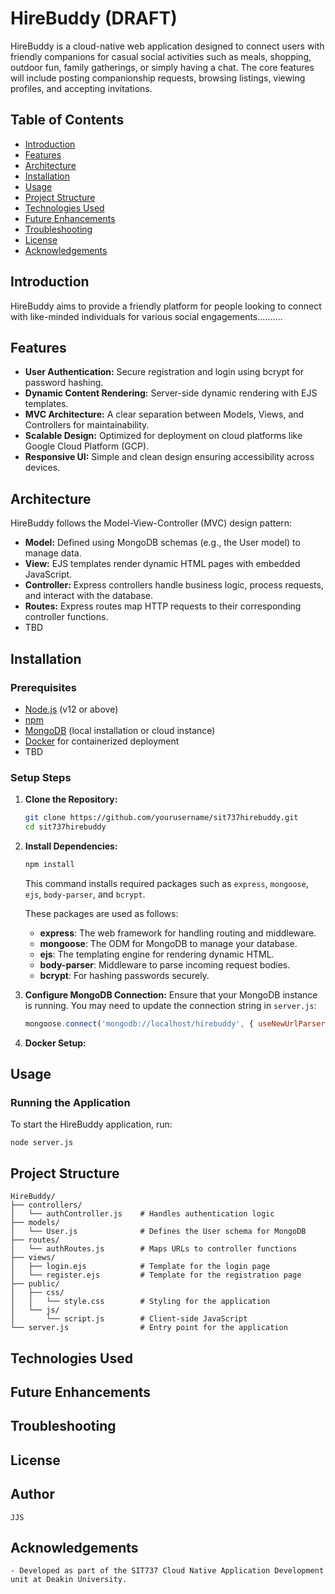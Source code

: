 # HireBuddy (DRAFT)

HireBuddy is a cloud-native web application designed to connect users with friendly companions for casual social activities such as meals, shopping, outdoor fun, family gatherings, or simply having a chat. The core features will include posting companionship requests, browsing listings, viewing profiles, and accepting invitations.

## Table of Contents
- [Introduction](#introduction)
- [Features](#features)
- [Architecture](#architecture)
- [Installation](#installation)
- [Usage](#usage)
- [Project Structure](#project-structure)
- [Technologies Used](#technologies-used)
- [Future Enhancements](#future-enhancements)
- [Troubleshooting](#troubleshooting)
- [License](#license)
- [Acknowledgements](#acknowledgements)

## Introduction
HireBuddy aims to provide a friendly platform for people looking to connect with like-minded individuals for various social engagements..........

## Features
- **User Authentication:** Secure registration and login using bcrypt for password hashing.
- **Dynamic Content Rendering:** Server-side dynamic rendering with EJS templates.
- **MVC Architecture:** A clear separation between Models, Views, and Controllers for maintainability.
- **Scalable Design:** Optimized for deployment on cloud platforms like Google Cloud Platform (GCP).
- **Responsive UI:** Simple and clean design ensuring accessibility across devices.

## Architecture
HireBuddy follows the Model-View-Controller (MVC) design pattern:
- **Model:** Defined using MongoDB schemas (e.g., the User model) to manage data.
- **View:** EJS templates render dynamic HTML pages with embedded JavaScript.
- **Controller:** Express controllers handle business logic, process requests, and interact with the database.
- **Routes:** Express routes map HTTP requests to their corresponding controller functions.
- TBD


## Installation

### Prerequisites
- [Node.js](https://nodejs.org/) (v12 or above)
- [npm](https://www.npmjs.com/)
- [MongoDB](https://www.mongodb.com/) (local installation or cloud instance)
- [Docker](https://www.docker.com/) for containerized deployment
- TBD

### Setup Steps
1. **Clone the Repository:**
    ```bash
    git clone https://github.com/yourusername/sit737hirebuddy.git
    cd sit737hirebuddy
    ```

2. **Install Dependencies:**
    ```bash
    npm install
    ```
    This command installs required packages such as `express`, `mongoose`, `ejs`, `body-parser`, and `bcrypt`.

   These packages are used as follows:
   - **express**: The web framework for handling routing and middleware.
   - **mongoose**: The ODM for MongoDB to manage your database.
   - **ejs**: The templating engine for rendering dynamic HTML.
   - **body-parser**: Middleware to parse incoming request bodies.
   - **bcrypt**: For hashing passwords securely.

4. **Configure MongoDB Connection:**
   Ensure that your MongoDB instance is running. You may need to update the connection string in `server.js`:
    ```javascript
    mongoose.connect('mongodb://localhost/hirebuddy', { useNewUrlParser: true, useUnifiedTopology: true });
    ```

5. **Docker Setup:**

## Usage

### Running the Application
To start the HireBuddy application, run:

    node server.js

## Project Structure 

	HireBuddy/
	├── controllers/
	│   └── authController.js    # Handles authentication logic
	├── models/
	│   └── User.js              # Defines the User schema for MongoDB
	├── routes/
	│   └── authRoutes.js        # Maps URLs to controller functions
	├── views/
	│   ├── login.ejs            # Template for the login page
	│   └── register.ejs         # Template for the registration page
	├── public/
	│   ├── css/
	│   │   └── style.css        # Styling for the application
	│   └── js/
	│       └── script.js        # Client-side JavaScript
	└── server.js                # Entry point for the application

## Technologies Used
## Future Enhancements
## Troubleshooting
## License
## Author
	JJS
## Acknowledgements
	- Developed as part of the SIT737 Cloud Native Application Development unit at Deakin University.
